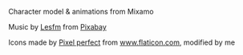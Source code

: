 Character model & animations from Mixamo

Music by <a href="/users/lesfm-22579021/?tab=audio&amp;utm_source=link-attribution&amp;utm_medium=referral&amp;utm_campaign=audio&amp;utm_content=5773">Lesfm</a> from <a href="https://pixabay.com/?utm_source=link-attribution&amp;utm_medium=referral&amp;utm_campaign=music&amp;utm_content=5773">Pixabay</a>

Icons made by <a href="https://www.flaticon.com/authors/pixel-perfect" title="Pixel perfect">Pixel perfect</a> from <a href="https://www.flaticon.com/" title="Flaticon">www.flaticon.com</a>, modified by me
